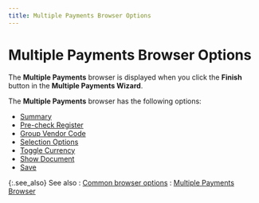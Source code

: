 ```yaml
---
title: Multiple Payments Browser Options
---
```


# Multiple Payments Browser Options


The **Multiple Payments** browser is displayed when you click the **Finish** button in the **Multiple Payments Wizard**.


The **Multiple Payments** browser has the following options:

- [Summary]({{site.acc_baseurl}}/misc/summary_multiple_payments_profile_options.html)
- [Pre-check Register]({{site.acc_baseurl}}/misc/pre_check_register_multiplepaymentsbrowser.html)
- [Group Vendor Code]({{site.acc_baseurl}}/misc/group_vendor_code.html)
- [Selection Options]({{site.acc_baseurl}}/misc/select_unselect_all_mult_pmts_browser_options.html)
- [Toggle Currency]({{site.acc_baseurl}}/misc/toggle_currency_mult_payments_browser_options.html)
- [Show Document]({{site.acc_baseurl}}/misc/show_document_mult_payments_browser_options.html)
- [Save]({{site.acc_baseurl}}/misc/save_mult_pmts_browser_options.html)



{:.see_also}
See also
: [Common browser options]({{site.wwe_chm}}/everest-client/ui/browsers/standard_browser_options.html)
: [Multiple Payments Browser]({{site.acc_baseurl}}/vendor-payments-and-refunds/multiple-payments/wizard/browser/the_multiple_payments_profile.html)
